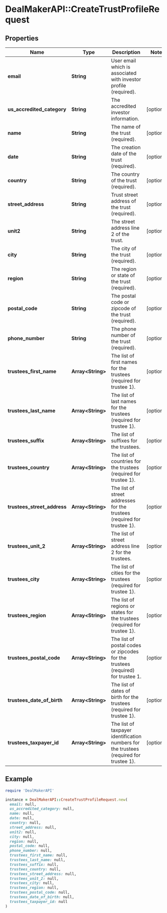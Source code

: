 # DealMakerAPI::CreateTrustProfileRequest

## Properties

| Name | Type | Description | Notes |
| ---- | ---- | ----------- | ----- |
| **email** | **String** | User email which is associated with investor profile (required). |  |
| **us_accredited_category** | **String** | The accredited investor information. | [optional] |
| **name** | **String** | The name of the trust (required). | [optional] |
| **date** | **String** | The creation date of the trust (required). | [optional] |
| **country** | **String** | The country of the trust (required). | [optional] |
| **street_address** | **String** | Trust street address of the trust (required). | [optional] |
| **unit2** | **String** | The street address line 2 of the trust. | [optional] |
| **city** | **String** | The city of the trust (required). | [optional] |
| **region** | **String** | The region or state of the trust (required). | [optional] |
| **postal_code** | **String** | The postal code or zipcode of the trust (required). | [optional] |
| **phone_number** | **String** | The phone number of the trust (required). | [optional] |
| **trustees_first_name** | **Array&lt;String&gt;** | The list of first names for the trustees (required for trustee 1). | [optional] |
| **trustees_last_name** | **Array&lt;String&gt;** | The list of last names for the trustees (required for trustee 1). | [optional] |
| **trustees_suffix** | **Array&lt;String&gt;** | The list of suffixes for the trustees. | [optional] |
| **trustees_country** | **Array&lt;String&gt;** | The list of countries for the trustees (required for trustee 1). | [optional] |
| **trustees_street_address** | **Array&lt;String&gt;** | The list of street addresses for the trustees (required for trustee 1). | [optional] |
| **trustees_unit_2** | **Array&lt;String&gt;** | The list of street address line 2 for the trustees. | [optional] |
| **trustees_city** | **Array&lt;String&gt;** | The list of cities for the trustees (required for trustee 1). | [optional] |
| **trustees_region** | **Array&lt;String&gt;** | The list of regions or states for the trustees (required for trustee 1). | [optional] |
| **trustees_postal_code** | **Array&lt;String&gt;** | The list of postal codes or zipcodes for the trustees (required) for trustee 1. | [optional] |
| **trustees_date_of_birth** | **Array&lt;String&gt;** | The list of dates of birth for the trustees (required for trustee 1). | [optional] |
| **trustees_taxpayer_id** | **Array&lt;String&gt;** | The list of taxpayer identification numbers for the trustees (required for trustee 1). | [optional] |

## Example

```ruby
require 'DealMakerAPI'

instance = DealMakerAPI::CreateTrustProfileRequest.new(
  email: null,
  us_accredited_category: null,
  name: null,
  date: null,
  country: null,
  street_address: null,
  unit2: null,
  city: null,
  region: null,
  postal_code: null,
  phone_number: null,
  trustees_first_name: null,
  trustees_last_name: null,
  trustees_suffix: null,
  trustees_country: null,
  trustees_street_address: null,
  trustees_unit_2: null,
  trustees_city: null,
  trustees_region: null,
  trustees_postal_code: null,
  trustees_date_of_birth: null,
  trustees_taxpayer_id: null
)
```

